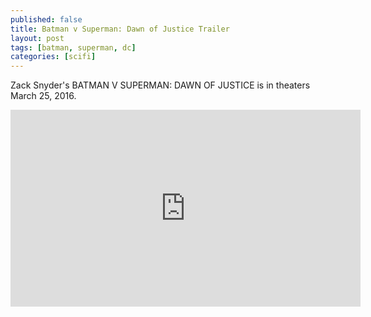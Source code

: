 ```yaml
---
published: false
title: Batman v Superman: Dawn of Justice Trailer
layout: post
tags: [batman, superman, dc]
categories: [scifi]
---
```

Zack Snyder's BATMAN V SUPERMAN: DAWN OF JUSTICE is in theaters March 25, 2016.

<iframe width="560" height="315" src="https://www.youtube.com/embed/IwfUnkBfdZ4" frameborder="0" allowfullscreen></iframe>